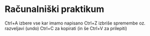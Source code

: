# Računalniški praktikum
Ctrl+A izbere vse kar imamo napisano
Ctrl+Z izbriše spremembe oz. razveljavi (undo) 
Ctrl+C za kopirati (in še Ctrl+V za prilepiti) 
